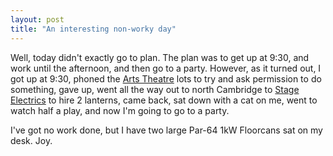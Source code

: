 ```yaml
---
layout: post
title: "An interesting non-worky day"
---
```

Well, today didn't exactly go to plan. The plan was to get up at 9:30, and
work until the afternoon, and then go to a party. However, as it turned out, I
got up at 9:30, phoned the [Arts Theatre][1] lots to try and ask permission to
do something, gave up, went all the way out to north Cambridge to [Stage
Electrics][2] to hire 2 lanterns, came back, sat down with a cat on me, went
to watch half a play, and now I'm going to go to a party.

I've got no work done, but I have two large Par-64 1kW Floorcans sat on my
desk. Joy.

   [1]: http://www.cambridgeartstheatre.com/

   [2]: http://www.stage-electrics.co.uk/eweb/index.htm

